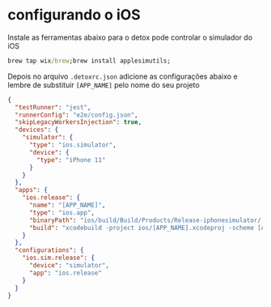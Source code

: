 # configurando o iOS

Instale as ferramentas abaixo para o detox pode controlar o simulador do iOS

```cmd
brew tap wix/brew;brew install applesimutils;
```

Depois no arquivo `.detoxrc.json` adicione as configurações abaixo e lembre de substituir `[APP_NAME]` pelo nome do seu projeto

```json
{
  "testRunner": "jest",
  "runnerConfig": "e2e/config.json",
  "skipLegacyWorkersInjection": true,
  "devices": {
    "simulator": {
      "type": "ios.simulator",
      "device": {
        "type": "iPhone 11"
      }
    }
  },
  "apps": {
    "ios.release": {
      "name": "[APP_NAME]",
      "type": "ios.app",
      "binaryPath": "ios/build/Build/Products/Release-iphonesimulator/[APP_NAME].app",
      "build": "xcodebuild -project ios/[APP_NAME].xcodeproj -scheme [APP_NAME] -sdk iphonesimulator -derivedDataPath ios/build"
    }
  },
  "configurations": {
    "ios.sim.release": {
      "device": "simulator",
      "app": "ios.release"
    }
  }
}
```
